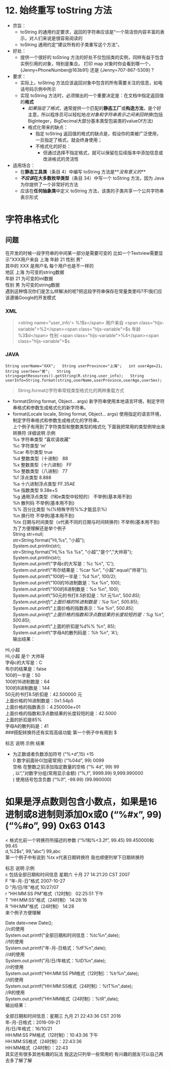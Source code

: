 # 12. 始终重写 toString 方法
- 宗旨：
  - toString 的通用约定要求，返回的字符串应该是“一个简洁但内容丰富的表示，对人们来说是很容易阅读的  
  - toString 通用约定“建议所有的子类重写这个方法”。
- 好处：
  - 提供一个很好的 toString 方法的好处不仅包括类的实例，同样有益于包含实例引用的对象，特别是集合。 打印 map 对象时你会看到哪一个， {Jenny=PhoneNumber@163b91} 还是 {Jenny=707-867-5309} ?
- 要求：
  - 实际上，toString 方法应该返回对象中包含的所有需要关注的信息，如电话号码示例中所示  
  - 实现 toString 方法时，必须做出的一个重要决定是：在文档中指定返回值的**格式**
    - _如果指定了格式_，通常提供一个匹配的**静态工厂**或**构造方法**，是个好主意，所以程序员可以轻松地*在对象和字符串表示之间来回转换*(包括 BigInteger，BigDecimal大部分基本类型包装类的valueOf方法)
    - 格式化带来的缺点：
      - 指定 toString 返回值的格式的缺点是，假设你的类被广泛使用，一旦指定了格式，就会终身使用；
      - 不格式化的好处：
        - 但通过选择不指定格式，就可以保留在后续版本中添加信息或改进格式的灵活性
- 适用场合：
  - 在**静态工具类**（条目 4）中编写 toString 方法是**_没有意义的_**
  - **_不应该_**在**大多数枚举类型**（条目 34）中写一个 toString 方法，因为 Java 为你提供了一个非常好的方法
  - 应该在**任何抽象类**中定义 toString 方法，该类的子类共享一个公共字符串表示形式




# 字符串格式化
## 问题
在开发的时候一段字符串的中间某一部分是需要可变的 比如一个Textview需要显示”XXX用户来自 上海 年龄 21 性别 男”  
其中的 XXX 是用户名 每个用户也是不一样的  
地区 上海 为可变的string数据  
年龄 21 为可变的int数据  
性别 男 为可变的string数据  
遇到这种情况你们是怎么样解决的呢?把这段字符串保存在常量类里吗?不!我们应该遵循Google的开发模式  

### XML  
> <string name="user_info'> %1$s</span> 用户来自 <span class="hljs-variable">%2</span><span class="hljs-variable">$s  年龄 %3$d</span>  性别 <span class="hljs-variable">%4</span><span class="hljs-variable">$s</string>  

### JAVA

`String userName="XXX";  
String userProvince="上海";  
int userAge=21;  
String userSex="男";  
String string=getResources().getString(R.string.user_info);  
String userInfo=String.format(string,userName,userProvince,userAge,userSex);`  

>String.format()字符串常规类型格式化的两种重载方式  

- format(String format, Object… args) 新字符串使用本地语言环境，制定字符串格式和参数生成格式化的新字符串。  
- format(Locale locale, String format, Object… args) 使用指定的语言环境，制定字符串格式和参数生成格式化的字符串。  
上个例子有用到了字符类型和整数类型的格式化 下面我把常用的类型例举出来  
转换符	详细说明	示例  
%s	字符串类型	“喜欢请收藏”  
%c	字符类型	‘m’  
%car	布尔类型	true  
%d	整数类型（十进制）	88  
%x	整数类型（十六进制）	FF  
%o	整数类型（八进制）	77  
%f	浮点类型	8.888  
%a	十六进制浮点类型	FF.35AE  
%e	指数类型	9.38e+5  
%g	通用浮点类型（f和e类型中较短的）	不举例(基本用不到)  
%h	散列码	不举例(基本用不到)  
%%	百分比类型	％(%特殊字符%%才能显示%)  
%n	换行符	不举例(基本用不到)  
%tx	日期与时间类型（x代表不同的日期与时间转换符)	不举例(基本用不到)  
为了方便理解还是举个例子  
String str=null;    
str=String.format("Hi,%s", "小超");    
System.out.println(str);    
str=String.format("Hi,%s %s %s", "小超","是个","大帅哥");              
System.out.println(str);                           
System.out.printf("字母c的大写是：%c %n", 'C');  
System.out.printf("布尔结果是：%car %n", "小超".equal("帅哥"));  
System.out.printf("100的一半是：%d %n", 100/2);  
System.out.printf("100的16进制数是：%x %n", 100);  
System.out.printf("100的8进制数是：%o %n", 100);  
System.out.printf("50元的书打8.5折扣是：%f 元%n", 50*0.85);  
System.out.printf("上面价格的16进制数是：%a %n", 50*0.85);  
System.out.printf("上面价格的指数表示：%e %n", 50*0.85);  
System.out.printf("上面价格的指数和浮点数结果的长度较短的是：%g %n", 50*0.85);  
System.out.printf("上面的折扣是%d%% %n", 85);  
System.out.printf("字母A的散列码是：%h %n", 'A');  
输出结果：  

Hi,小超  
Hi,小超 是个 大帅哥    
字母c的大写是：C   
布尔的结果是：false   
100的一半是：50   
100的16进制数是：64   
100的8进制数是：144   
50元的书打8.5折扣是：42.500000 元  
上面价格的16进制数是：0x1.54p5   
上面价格的指数表示：4.250000e+01   
上面价格的指数和浮点数结果的长度较短的是：42.5000   
上面的折扣是85%   
字母A的散列码是：41  
###搭配转换符还有实现高级功能 第一个例子中有用到 $  

标志	说明	示例	结果  
+	为正数或者负数添加符号	(“%+d”,15)	+15  
     0	数字前面补0(加密常用)	(“%04d”, 99)	0099  
     空格	在整数之前添加指定数量的空格	(“% 4d”, 99)	99  
     ,	以“,”对数字分组(常用显示金额)	(“%,f”, 9999.99)	9,999.990000  
     (	使用括号包含负数	(“%(f”, -99.99)	(99.990000)  
#	如果是浮点数则包含小数点，如果是16进制或8进制则添加0x或0	(“%#x”, 99)(“%#o”, 99)	0x63 0143  
<	格式化前一个转换符所描述的参数	(“%f和%<3.2f”, 99.45)	99.450000和99.45  
d,%2$s”, 99,”abc”)	99,abc	 	 
第一个例子中有说到 %tx x代表日期转换符 我也顺便列举下日期转换符  

标志	说明	示例  
c	包括全部日期和时间信息	星期六 十月 27 14:21:20 CST 2007  
F	“年-月-日”格式	2007-10-27  
D	“月/日/年”格式	10/27/07  
r	“HH:MM:SS PM”格式（12时制）	02:25:51 下午  
T	“HH:MM:SS”格式（24时制）	14:28:16  
R	“HH:MM”格式（24时制）	14:28  
来个例子方便理解  

Date date=new Date();                                  
//c的使用  
System.out.printf("全部日期和时间信息：%tc%n",date);          
//f的使用  
System.out.printf("年-月-日格式：%tF%n",date);  
//d的使用  
System.out.printf("月/日/年格式：%tD%n",date);  
//r的使用  
System.out.printf("HH:MM:SS PM格式（12时制）：%tr%n",date);  
//t的使用  
System.out.printf("HH:MM:SS格式（24时制）：%tT%n",date);  
//R的使用  
System.out.printf("HH:MM格式（24时制）：%tR",date);  
输出结果：  

全部日期和时间信息：星期三 九月 21 22:43:36 CST 2016  
年-月-日格式：2016-09-21  
月/日/年格式：16/10/21    
HH:MM:SS PM格式（12时制）：10:43:36 下午    
HH:MM:SS格式（24时制）：22:43:36  
HH:MM格式（24时制）：22:43  
其实还有很多其他有趣的玩法 我这边只列举一些常用的 有兴趣的朋友可以自己再去多了解了解